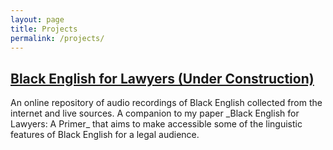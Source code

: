 ```yaml
---
layout: page 
title: Projects
permalink: /projects/
---
```


## [Black English for Lawyers (Under Construction)](/projects/black-english/)

<p>
  An online repository of audio recordings of Black English collected from the internet and live sources. A companion to my paper _Black English for Lawyers: A Primer_ that aims to make accessible some of the linguistic features of Black English for a legal audience.
</p>


